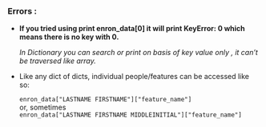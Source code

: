 ### Errors :

- **If you tried using print enron_data[0] it will print KeyError: 0 which means there is no key with 0.**

    *In Dictionary you can search or print on basis of key value only , it can’t be traversed like array.*


- Like any dict of dicts, individual people/features can be accessed like so:  

    `enron_data["LASTNAME FIRSTNAME"]["feature_name"]`  
    or, sometimes   
    `enron_data["LASTNAME FIRSTNAME MIDDLEINITIAL"]["feature_name"]`  